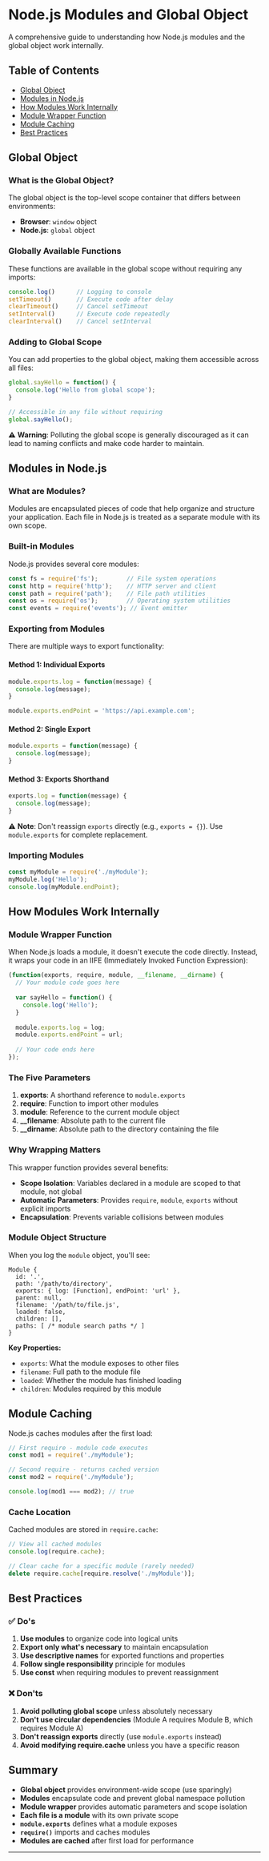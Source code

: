# Node.js Modules and Global Object

A comprehensive guide to understanding how Node.js modules and the global object work internally.

## Table of Contents
- [Global Object](#global-object)
- [Modules in Node.js](#modules-in-nodejs)
- [How Modules Work Internally](#how-modules-work-internally)
- [Module Wrapper Function](#module-wrapper-function)
- [Module Caching](#module-caching)
- [Best Practices](#best-practices)

## Global Object

### What is the Global Object?

The global object is the top-level scope container that differs between environments:

- **Browser**: `window` object
- **Node.js**: `global` object

### Globally Available Functions

These functions are available in the global scope without requiring any imports:
```javascript
console.log()      // Logging to console
setTimeout()       // Execute code after delay
clearTimeout()     // Cancel setTimeout
setInterval()      // Execute code repeatedly
clearInterval()    // Cancel setInterval
```

### Adding to Global Scope

You can add properties to the global object, making them accessible across all files:
```javascript
global.sayHello = function() {
  console.log('Hello from global scope');
}

// Accessible in any file without requiring
global.sayHello();
```

⚠️ **Warning**: Polluting the global scope is generally discouraged as it can lead to naming conflicts and make code harder to maintain.

## Modules in Node.js

### What are Modules?

Modules are encapsulated pieces of code that help organize and structure your application. Each file in Node.js is treated as a separate module with its own scope.

### Built-in Modules

Node.js provides several core modules:
```javascript
const fs = require('fs');        // File system operations
const http = require('http');    // HTTP server and client
const path = require('path');    // File path utilities
const os = require('os');        // Operating system utilities
const events = require('events'); // Event emitter
```

### Exporting from Modules

There are multiple ways to export functionality:

#### Method 1: Individual Exports
```javascript
module.exports.log = function(message) {
  console.log(message);
}

module.exports.endPoint = 'https://api.example.com';
```

#### Method 2: Single Export
```javascript
module.exports = function(message) {
  console.log(message);
}
```

#### Method 3: Exports Shorthand
```javascript
exports.log = function(message) {
  console.log(message);
}
```

⚠️ **Note**: Don't reassign `exports` directly (e.g., `exports = {}`). Use `module.exports` for complete replacement.

### Importing Modules
```javascript
const myModule = require('./myModule');
myModule.log('Hello');
console.log(myModule.endPoint);
```

## How Modules Work Internally

### Module Wrapper Function

When Node.js loads a module, it doesn't execute the code directly. Instead, it wraps your code in an IIFE (Immediately Invoked Function Expression):
```javascript
(function(exports, require, module, __filename, __dirname) {
  // Your module code goes here
  
  var sayHello = function() {
    console.log('Hello');
  }
  
  module.exports.log = log;
  module.exports.endPoint = url;
  
  // Your code ends here
});
```

### The Five Parameters

1. **exports**: A shorthand reference to `module.exports`
2. **require**: Function to import other modules
3. **module**: Reference to the current module object
4. **__filename**: Absolute path to the current file
5. **__dirname**: Absolute path to the directory containing the file

### Why Wrapping Matters

This wrapper function provides several benefits:

- **Scope Isolation**: Variables declared in a module are scoped to that module, not global
- **Automatic Parameters**: Provides `require`, `module`, `exports` without explicit imports
- **Encapsulation**: Prevents variable collisions between modules

### Module Object Structure

When you log the `module` object, you'll see:
```code
Module {
  id: '.',
  path: '/path/to/directory',
  exports: { log: [Function], endPoint: 'url' },
  parent: null,
  filename: '/path/to/file.js',
  loaded: false,
  children: [],
  paths: [ /* module search paths */ ]
}
```

**Key Properties:**
- `exports`: What the module exposes to other files
- `filename`: Full path to the module file
- `loaded`: Whether the module has finished loading
- `children`: Modules required by this module

## Module Caching

Node.js caches modules after the first load:
```js
// First require - module code executes
const mod1 = require('./myModule');

// Second require - returns cached version
const mod2 = require('./myModule');

console.log(mod1 === mod2); // true
```

### Cache Location

Cached modules are stored in `require.cache`:
```javascript
// View all cached modules
console.log(require.cache);

// Clear cache for a specific module (rarely needed)
delete require.cache[require.resolve('./myModule')];
```

## Best Practices

### ✅ Do's

1. **Use modules** to organize code into logical units
2. **Export only what's necessary** to maintain encapsulation
3. **Use descriptive names** for exported functions and properties
4. **Follow single responsibility** principle for modules
5. **Use const** when requiring modules to prevent reassignment

### ❌ Don'ts

1. **Avoid polluting global scope** unless absolutely necessary
2. **Don't use circular dependencies** (Module A requires Module B, which requires Module A)
3. **Don't reassign exports** directly (use `module.exports` instead)
4. **Avoid modifying require.cache** unless you have a specific reason

## Summary

- **Global object** provides environment-wide scope (use sparingly)
- **Modules** encapsulate code and prevent global namespace pollution
- **Module wrapper** provides automatic parameters and scope isolation
- **Each file is a module** with its own private scope
- **`module.exports`** defines what a module exposes
- **`require()`** imports and caches modules
- **Modules are cached** after first load for performance

---
